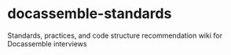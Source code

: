 # docassemble-standards
Standards, practices, and code structure recommendation wiki for Docassemble interviews
